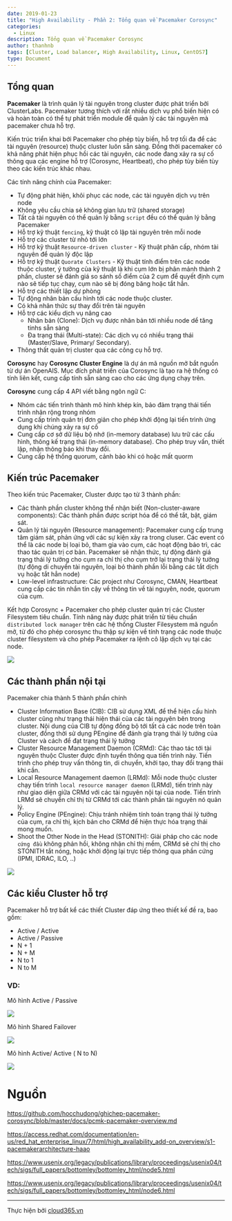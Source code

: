 ```yaml
---
date: 2019-01-23
title: "High Availability - Phần 2: Tổng quan về Pacemaker Corosync"
categories:
  - Linux
description: Tổng quan về Pacemaker Corosync
author: thanhnb
tags: [Cluster, Load balancer, High Availability, Linux, CentOS7]
type: Document
---
```


## Tổng quan
__Pacemaker__ là trình quản lý tài nguyên trong cluster được phát triển bởi ClusterLabs. Pacemaker tương thích với rất nhiều dịch vụ phổ biến hiện có và hoàn toàn có thể tự phát triển module để quản lý các tài nguyên mà pacemaker chưa hỗ trợ.

Kiến trúc triển khai bới Pacemaker cho phép tùy biến, hỗ trợ tối đa để các tài nguyên (resource) thuộc cluster luôn sẵn sàng. Đồng thời pacemaker có khả năng phát hiện phục hồi các tài nguyên, các node đang xảy ra sự cố thông qua các engine hỗ trợ (Corosync, Heartbeat), cho phép tùy biến tùy theo các kiến trúc khác nhau.

Các tính năng chính của Pacemaker:
- Tự động phát hiện, khôi phục các node, các tài nguyên dịch vụ trên node
- Không yêu cầu chia sẻ không gian lưu trữ (shared storage)
- Tất cả tài nguyên có thể quản lý bằng `script` đều có thể quản lý bằng Pacemaker
- Hỗ trợ kỹ thuật `fencing`, kỹ thuật cô lập tài nguyên trên mỗi node
- Hỗ trợ các cluster từ nhỏ tới lớn
- Hỗ trợ kỹ thuật `Resource-driven cluster` - Kỹ thuật phân cấp, nhóm tài nguyên để quản lý độc lập
- Hỗ trợ kỹ thuật `Quorate Clusters` - Kỹ thuật tính điểm trên các node thuộc cluster, ý tưởng của kỹ thuật là khi cụm lớn bị phân mảnh thành 2 phần, cluster sẽ đánh giá so sánh số điểm của 2 cụm để quyết định cụm nào sẽ tiếp tục chạy, cụm nào sẽ bị đóng băng hoặc tắt hẳn.
- Hỗ trợ các thiết lập dự phòng
- Tự động nhân bản cấu hình tới các node thuộc cluster.
- Có khả nhân thức sự thay đổi trên tài nguyên
- Hỗ trợ các kiểu dịch vụ nâng cao
  - Nhân bản (Clone): Dịch vụ được nhân bản tới nhiều node dể tăng tinhs sẵn sàng
  - Đa trạng thái (Multi-state): Các dịch vụ có nhiều trạng thái (Master/Slave, Primary/ Secondary).
- Thông thất quản trị cluster qua các công cụ hỗ trợ.

__Corosync__ hay __Corosync Cluster Engine__ là dự án mã nguồn mở bắt nguồn từ dự án OpenAIS. Mục đích phát triển của Corosync là tạo ra hệ thống có tính liên kết, cung cấp tính sẵn sàng cao cho các ứng dụng chạy trên.

__Corosync__ cung cấp 4 API viết bằng ngôn ngữ C:
- Nhóm các tiến trình thành mô hình khép kín, bảo đảm trạng thái tiến trình nhân rộng trong nhóm
- Cung cấp trình quản trị đơn giản cho phép khởi động lại tiến trình ứng dụng khi chúng xảy ra sự cố
- Cung cấp cơ sở dữ liệu bộ nhớ (in-memory database) lưu trữ các cấu hình, thông kế trạng thái (in-memory database). Cho phép truy vấn, thiết lập, nhận thông báo khi thay đổi.
- Cung cấp hệ thống quorum, cảnh bảo khi có hoặc mất quorm

## Kiến trúc Pacemaker
Theo kiến trúc Pacemaker, Cluster được tạo từ 3 thành phần:
- Các thành phần cluster không thể nhận biết (Non-cluster-aware components): Các thành phần được script hóa để có thể tắt, bật, giám sát.
- Quản lý tài nguyên (Resource management): Pacemaker cung cấp trung tâm giám sát, phản ứng với các sự kiện xảy ra trong cluser. Các event có thể là các node bị loại bỏ, tham gia vào cụm, các hoạt động bảo trì, các thao tác quản trị cơ bản. Pacemaker sẽ nhận thức, tự động đánh giá trạng thái lý tưởng cho cụm ra chỉ thị cho cụm trở lại trạng thái lý tưởng (tự động di chuyển tài nguyên, loại bỏ thành phần lỗi bằng các tắt dịch vụ hoặc tắt hẳn node)
- Low-level infrastructure: Các project như Corosync, CMAN, Heartbeat cung cấp các tin nhắn tin cậy về thông tin về tài nguyên, node, quorum của cụm.

Kết hợp Corosync + Pacemaker cho phép cluster quản trị các Cluster Filesystem tiêu chuẩn. Tính năng này được phát triển từ tiêu chuẩn `distributed lock manager` trên các hệ thống Cluster Filesystem mã nguồn mở, từ đó cho phép corosync thu thập sự kiện về tính trạng các node thuộc cluster filesystem và cho phép Pacemaker ra lệnh cô lập dịch vụ tại các node.

![](/images/img-pacemaker-overview/pic1.png)

## Các thành phần nội tại
Pacemaker chia thành 5 thành phần chính
- Cluster Information Base (CIB): CIB sử dụng XML để thể hiện cấu hình cluster cũng như trạng thái hiện thái của các tài nguyên bên trong cluster. Nội dung của CIB tự động đồng bộ tới tất cả các node trên toàn cluster, đồng thời sử dụng PEngine để đánh gía trạng thái lý tưởng của Cluster và cách để đạt trạng thái lý tưởng
- Cluster Resource Management Daemon (CRMd): Các thao tác tới tài nguyên thuộc Cluster được định tuyến thông qua tiến trình này. Tiến trình cho phép truy vấn thông tin, di chuyển, khởi tạo, thay đổi trạng thái khi cần. 
- Local Resource Management daemon (LRMd): Mỗi node thuộc cluster chạy tiến trình `local resource manager daemon` (LRMd), tiến trình này như giao diện giữa CRMd với các tài nguyên nội tại của node. Tiến trình LRMd sẽ chuyển chỉ thị từ CRMd tới các thành phần tài nguyên nó quản lý.
- Policy Engine (PEngine): Chịu tránh nhiệm tính toán trạng thái lý tưởng của cụm, ra chỉ thị, kịch bản cho CRMd để hiện thực hóa trạng thái mong muốn.
- Shoot the Other Node in the Head (STONITH): Giải pháp cho các node `cứng đầu` không phản hồi, không nhận chỉ thị mềm, CRMd sẽ chỉ thị cho STONITH tắt nóng, hoặc khởi động lại trực tiếp thông qua phần cứng (IPMI, IDRAC, ILO, ..)

![](/images/img-pacemaker-overview/pic2.png)


## Các kiểu Cluster hỗ trợ
Pacemaker hỗ trợ bất kể các thiết Cluster đáp ứng theo thiết kế đề ra, bao gồm:
- Active / Active
- Active / Passive
- N + 1
- N + M
- N to 1
- N to M

### VD:
Mô hình Active / Passive

![](/images/img-pacemaker-overview/pic3.png)
  
Mô hình Shared Failover

![](/images/img-pacemaker-overview/pic4.png)

Mô hình Active/ Active ( N to N)

![](/images/img-pacemaker-overview/pic5.png)

# Nguồn

https://github.com/hocchudong/ghichep-pacemaker-corosync/blob/master/docs/pcmk-pacemaker-overview.md

https://access.redhat.com/documentation/en-us/red_hat_enterprise_linux/7/html/high_availability_add-on_overview/s1-pacemakerarchitecture-haao

https://www.usenix.org/legacy/publications/library/proceedings/usenix04/tech/sigs/full_papers/bottomley/bottomley_html/node5.html

https://www.usenix.org/legacy/publications/library/proceedings/usenix04/tech/sigs/full_papers/bottomley/bottomley_html/node6.html

---
Thực hiện bởi [cloud365.vn](https://cloud365.vn/)